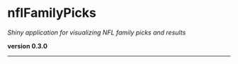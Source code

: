 # nflFamilyPicks

*Shiny application for visualizing NFL family picks and results*

**version 0.3.0**

----------

